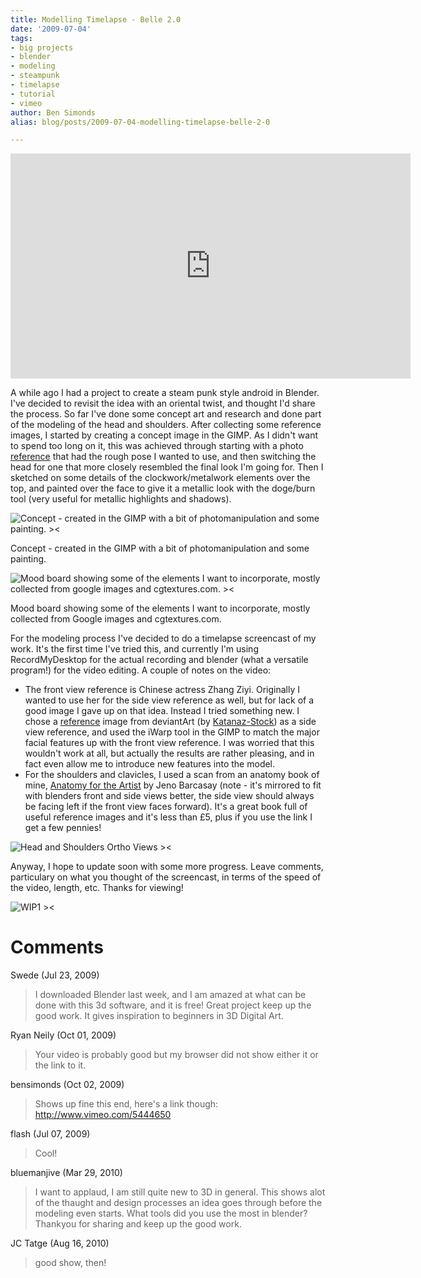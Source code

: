 ```yaml
---
title: Modelling Timelapse - Belle 2.0
date: '2009-07-04'
tags:
- big projects
- blender
- modeling
- steampunk
- timelapse
- tutorial
- vimeo
author: Ben Simonds
alias: blog/posts/2009-07-04-modelling-timelapse-belle-2-0

---
```




<iframe title="vimeo-player" src="https://player.vimeo.com/video/5444650" width="640" height="360" frameborder="0" allowfullscreen></iframe>

A while ago I had a project to create a steam punk style android in Blender. I've decided to revisit the idea with an oriental twist, and thought I'd share the process. So far I've done some concept art and research and done part of the modeling of the head and shoulders. After collecting some reference images, I started by creating a concept image in the GIMP. As I didn't want to spend too long on it, this was achieved through starting with a photo [reference](http://chonastock.deviantart.com/art/Classical-Grecian-17-118183704) that had the rough pose I wanted to use, and then switching the head for one that more closely resembled the final look I'm going for. Then I sketched on some details of the clockwork/metalwork elements over the top, and painted over the face to give it a metallic look with the doge/burn tool (very useful for metallic highlights and shadows). 

![Concept - created in the GIMP with a bit of photomanipulation and some painting. ><](/images/old/concept1.jpg)


Concept - created in the GIMP with a bit of photomanipulation and some painting.

![Mood board showing some of the elements I want to incorporate, mostly collected from google images and cgtextures.com. ><](/images/old/moodboard-jpg.png)


Mood board showing some of the elements I want to incorporate, mostly collected from Google images and cgtextures.com.

 For the modeling process I've decided to do a timelapse screencast of my work. It's the first time I've tried this, and currently I'm using RecordMyDesktop for the actual recording and blender (what a versatile program!) for the video editing. A couple of notes on the video: 

  * The front view reference is Chinese actress Zhang Ziyi. Originally I wanted to use her for the side view reference as well, but for lack of a good image I gave up on that idea. Instead I tried something new. I chose a [reference](http://katanaz-stock.deviantart.com/art/Female-Stock-71-82237989) image from deviantArt (by [Katanaz-Stock](http://katanaz-stock.deviantart.com/)) as a side view reference, and used the iWarp tool in the GIMP to match the major facial features up with the front view reference. I was worried that this wouldn't work at all, but actually the results are rather pleasing, and in fact even allow me to introduce new features into the model.
  * For the shoulders and clavicles, I used a scan from an anatomy book of mine, [Anatomy for the Artist](http://www.amazon.co.uk/gp/product/0316030244?ie=UTF8&tag=bensim3dpor-21&linkCode=as2&camp=1634&creative=6738&creativeASIN=0316030244) by Jeno Barcasay (note - it's mirrored to fit with blenders front and side views better, the side view should always be facing left if the front view faces forward). It's a great book full of useful reference images and it's less than £5, plus if you use the link I get a few pennies!



![Head and Shoulders Ortho Views ><](/images/old/head-and-shoulders-ortho-views_s.jpg)



Anyway, I hope to update soon with some more progress. Leave comments, particulary on what you thought of the screencast, in terms of the speed of the video, length, etc. Thanks for viewing!

![WIP1 ><](/images/old/wip1.jpg)



# Comments


Swede (Jul 23, 2009)
> I downloaded Blender last week, and I am amazed at what can be done with this 3d software, and it is free!  Great project keep up the good work.  It gives inspiration to beginners in 3D Digital Art.

Ryan Neily (Oct 01, 2009)
> Your video is probably good but my browser did not show either it or the link to it.

bensimonds (Oct 02, 2009)
> Shows up fine this end, here's a link though: http://www.vimeo.com/5444650

flash (Jul 07, 2009)
> Cool!

bluemanjive (Mar 29, 2010)
> I want to applaud, I am still quite new to 3D in general. This shows alot of the thaught and design processes an idea goes through before the modeling even starts. What tools did you use the most in blender?
> Thankyou for sharing and keep up the good work.

JC Tatge (Aug 16, 2010)
> good show, then!
